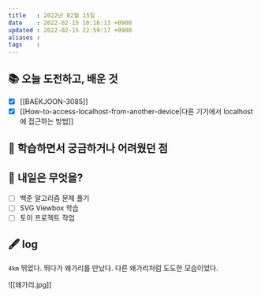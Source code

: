 ```yaml
---
title   : 2022년 02월 15일 
date    : 2022-02-15 10:16:13 +0900
updated : 2022-02-15 22:59:17 +0900
aliases : 
tags    : 
---
```

## 📚 오늘 도전하고, 배운 것
- [x] [[BAEKJOON-3085]]
- [x] [[How-to-access-localhost-from-another-device|다른 기기에서 localhost에 접근하는 방법]] 

## 🤔 학습하면서 궁금하거나 어려웠던 점 

## 🌅 내일은 무엇을?
- [ ] 백준 알고리즘 문제 풀기
- [ ] SVG Viewbox 학습
- [ ] 토이 프로젝트 작업

## 🖋 log
`4km` 뛰었다. 뛰다가 왜가리를 만났다. 다른 왜가리처럼 도도한 모습이었다.  

![[왜가리.jpg]]

